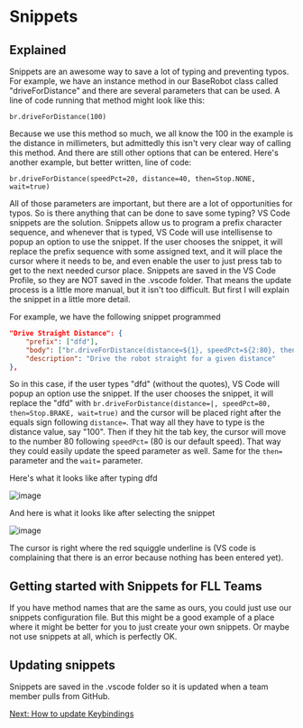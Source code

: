 # Snippets

## Explained
Snippets are an awesome way to save a lot of typing and preventing typos. For example, we have an instance method in our BaseRobot class called "driveForDistance" and there are several parameters that can be used. A line of code running that method might look like this:

`br.driveForDistance(100)`

Because we use this method so much, we all know the 100 in the example is the distance in millimeters, but admittedly this isn't very clear way of calling this method. And there are still other options that can be entered. Here's another example, but better written, line of code:

`br.driveForDistance(speedPct=20, distance=40, then=Stop.NONE, wait=true)`

All of those parameters are important, but there are a lot of opportunities for typos. So is there anything that can be done to save some typing? VS Code snippets are the solution. Snippets allow us to program a prefix character sequence, and whenever that is typed, VS Code will use intellisense to popup an option to use the snippet. If the user chooses the snippet, it will replace the prefix sequence with some assigned text, and it will place the cursor where it needs to be, and even enable the user to just press tab to get to the next needed cursor place. Snippets are saved in the VS Code Profile, so they are NOT saved in the .vscode folder. That means the update process is a little more manual, but it isn't too difficult. But first I will explain the snippet in a little more detail.

For example, we have the following snippet programmed
```json
"Drive Straight Distance": {
    "prefix": ["dfd"],
    "body": ["br.driveForDistance(distance=${1}, speedPct=${2:80}, then=${3:Stop.BRAKE}, wait=${4:True})"],
    "description": "Drive the robot straight for a given distance"
},
```

So in this case, if the user types "dfd" (without the quotes), VS Code will popup an option use the snippet. If the user chooses the snippet, it will replace the "dfd" with `br.driveForDistance(distance=|, speedPct=80, then=Stop.BRAKE, wait=true)` and the cursor will be placed right after the equals sign following `distance=`. That way all they have to type is the distance value, say "100". Then if they hit the tab key, the cursor will move to the number 80 following `speedPct=` (80 is our default speed). That way they could easily update the speed parameter as well. Same for the `then=` parameter and the `wait=` parameter.

Here's what it looks like after typing dfd

![image](https://github.com/user-attachments/assets/55af02a1-11f8-450b-be01-6820326bedc0)

And here is what it looks like after selecting the snippet

![image](https://github.com/user-attachments/assets/efb3a12b-4991-464d-b34e-4020881ddb47)

The cursor is right where the red squiggle underline is (VS code is complaining that there is an error because nothing has been entered yet).

## Getting started with Snippets for FLL Teams
If you have method names that are the same as ours, you could just use our snippets configuration file. But this might be a good example of a place where it might be better for you to just create your own snippets. Or maybe not use snippets at all, which is perfectly OK.

## Updating snippets
Snippets are saved in the .vscode folder so it is updated when a team member pulls from GitHub.

[Next: How to update Keybindings](https://github.com/MrGibbage/fll-pybricks-vscode-tutorial/blob/main/update-keybindings.md)
